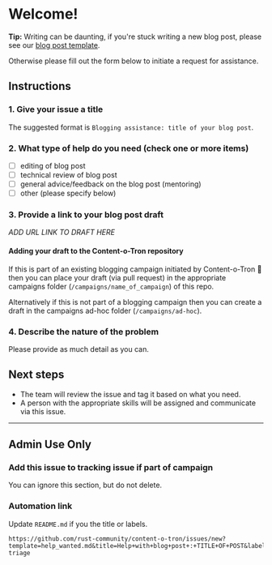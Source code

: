 # Welcome!

**Tip:** Writing can be daunting, if you're stuck writing a new blog post, please see our [blog post template](/guides/blog_post_template.md).

Otherwise please fill out the form below to initiate a request for assistance.

## Instructions

### 1. Give your issue a title

The suggested format is `Blogging assistance: title of your blog post`.

### 2. What type of help do you need (check one or more items)

- [ ] editing of blog post
- [ ] technical review of blog post
- [ ] general advice/feedback on the blog post (mentoring)
- [ ] other (please specify below)

### 3. Provide a link to your blog post draft

_ADD URL LINK TO DRAFT HERE_

#### Adding your draft to the Content-o-Tron repository

If this is part of an existing blogging campaign initiated by Content-o-Tron :robot: then you can place your draft (via pull request) in the appropriate campaigns folder (`/campaigns/name_of_campaign`) of this repo.

Alternatively if this is not part of a blogging campaign then you can create a draft in the campaigns ad-hoc folder (`/campaigns/ad-hoc`).

### 4. Describe the nature of the problem

Please provide as much detail as you can.

## Next steps

- The team will review the issue and tag it based on what you need.
- A person with the appropriate skills will be assigned and communicate via this issue.

---

## Admin Use Only

### Add this issue to tracking issue if part of campaign

You can ignore this section, but do not delete. 

### Automation link

Update `README.md` if you the title or labels.

```text
https://github.com/rust-community/content-o-tron/issues/new?template=help_wanted.md&title=Help+with+blog+post+:+TITLE+OF+POST&labels=help-triage
```

